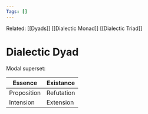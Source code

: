 ```yaml
---
Tags: []
---
```

Related: [[Dyads]] [[Dialectic Monad]] [[Dialectic Triad]]
# Dialectic Dyad
Modal superset:

| Essence | Existance |
|---|---|
| Proposition | Refutation | <- probably
| Intension | Extension | ??